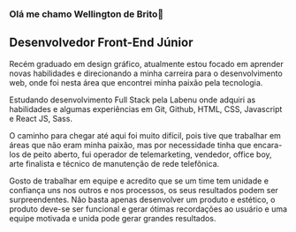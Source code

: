 ### Olá me chamo Wellington de Brito👋

## Desenvolvedor Front-End Júnior

Recém graduado em design gráfico, atualmente estou focado em aprender novas habilidades e direcionando a minha carreira para o desenvolvimento web, onde foi nesta área que encontrei minha paixão pela tecnologia.

Estudando desenvolvimento Full Stack pela Labenu onde adquiri as habilidades e algumas experiências em Git, Github, HTML, CSS, Javascript e React JS, Sass.

O caminho para chegar até aqui foi muito difícil, pois tive que trabalhar em áreas que não eram minha paixão, mas por necessidade tinha que encara-los de peito aberto, fui operador de telemarketing, vendedor, office boy, arte finalista e técnico de manutenção de rede telefônica.

Gosto de trabalhar em equipe e acredito que se um time tem unidade e confiança uns nos outros e nos processos, os seus resultados podem ser surpreendentes. Não basta apenas desenvolver um produto e estético, o produto deve-se ser funcional e gerar ótimas recordações ao usuário e uma equipe motivada e unida pode gerar grandes resultados.

<!--
**wellingtondebrito/wellingtondebrito** is a ✨ _special_ ✨ repository because its `README.md` (this file) appears on your GitHub profile.

Here are some ideas to get you started:

- 🔭 I’m currently working on ...
- 🌱 I’m currently learning ...
- 👯 I’m looking to collaborate on ...
- 🤔 I’m looking for help with ...
- 💬 Ask me about ...
- 📫 How to reach me: ...
- 😄 Pronouns: ...
- ⚡ Fun fact: ...
-->
